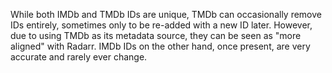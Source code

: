 <!-- markdownlint-disable MD041-->
While both IMDb and TMDb IDs are unique, TMDb can occasionally remove IDs entirely, sometimes only to be re-added with a new ID later. However, due to using TMDb as its metadata source, they can be seen as "more aligned" with Radarr. IMDb IDs on the other hand, once present, are very accurate and rarely ever change.
<!-- markdownlint-enable MD041-->
